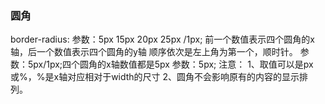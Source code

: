 ### 圆角

border-radius:
参数：5px 15px 20px 25px /1px;
前一个数值表示四个圆角的x轴，后一个数值表示四个圆角的y轴 顺序依次是左上角为第一个，顺时针。 参数：5px/1px;四个圆角的x轴数值都是5px
参数：5px;
注意：
1、取值可以是px或%，%是x轴对应相对于width的尺寸
2、圆角不会影响原有的内容的显示排列。